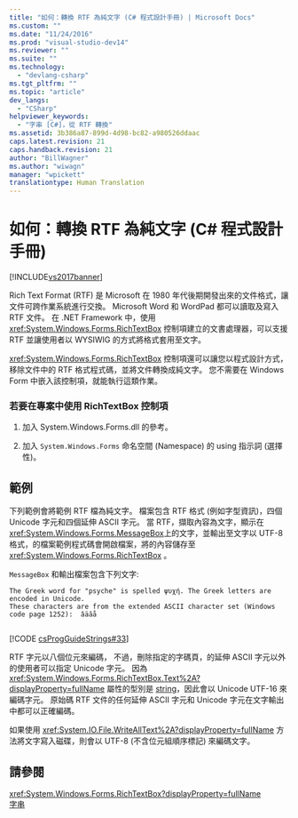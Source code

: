```yaml
---
title: "如何：轉換 RTF 為純文字 (C# 程式設計手冊) | Microsoft Docs"
ms.custom: ""
ms.date: "11/24/2016"
ms.prod: "visual-studio-dev14"
ms.reviewer: ""
ms.suite: ""
ms.technology: 
  - "devlang-csharp"
ms.tgt_pltfrm: ""
ms.topic: "article"
dev_langs: 
  - "CSharp"
helpviewer_keywords: 
  - "字串 [C#]，從 RTF 轉換"
ms.assetid: 3b386a87-899d-4d98-bc82-a980526ddaac
caps.latest.revision: 21
caps.handback.revision: 21
author: "BillWagner"
ms.author: "wiwagn"
manager: "wpickett"
translationtype: Human Translation
---
```

# 如何：轉換 RTF 為純文字 (C# 程式設計手冊)
[!INCLUDE[vs2017banner](../../../csharp/includes/vs2017banner.md)]

Rich Text Format \(RTF\) 是 Microsoft 在 1980 年代後期開發出來的文件格式，讓文件可跨作業系統進行交換。  Microsoft Word 和 WordPad 都可以讀取及寫入 RTF 文件。  在 .NET Framework 中，使用 <xref:System.Windows.Forms.RichTextBox> 控制項建立的文書處理器，可以支援 RTF 並讓使用者以 WYSIWIG 的方式將格式套用至文字。  
  
 <xref:System.Windows.Forms.RichTextBox> 控制項還可以讓您以程式設計方式，移除文件中的 RTF 格式程式碼，並將文件轉換成純文字。  您不需要在 Windows Form 中嵌入該控制項，就能執行這類作業。  
  
### 若要在專案中使用 RichTextBox 控制項  
  
1.  加入 System.Windows.Forms.dll 的參考。  
  
2.  加入 `System.Windows.Forms` 命名空間 \(Namespace\) 的 using 指示詞 \(選擇性\)。  
  
## 範例  
 下列範例會將範例 RTF 檔為純文字。  檔案包含 RTF 格式 \(例如字型資訊\)，四個 Unicode 字元和四個延伸 ASCII 字元。  當 RTF，擷取內容為文字，顯示在 <xref:System.Windows.Forms.MessageBox>上的文字，並輸出至文字以 UTF\-8 格式，的檔案範例程式碼會開啟檔案，將的內容儲存至 <xref:System.Windows.Forms.RichTextBox> 。  
  
 `MessageBox` 和輸出檔案包含下列文字:  
  
```  
The Greek word for "psyche" is spelled ψυχή. The Greek letters are encoded in Unicode.  
These characters are from the extended ASCII character set (Windows code page 1252):  âäӑå  
  
```  
  
 [!CODE [csProgGuideStrings#33](../CodeSnippet/VS_Snippets_VBCSharp/csProgGuideStrings#33)]  
  
 RTF 字元以八個位元來編碼，  不過，刪除指定的字碼頁，的延伸 ASCII 字元以外的使用者可以指定 Unicode 字元。  因為 <xref:System.Windows.Forms.RichTextBox.Text%2A?displayProperty=fullName> 屬性的型別是 [string](../../../csharp/language-reference/keywords/string.md)，因此會以 Unicode UTF\-16 來編碼字元。  原始碼 RTF 文件的任何延伸 ASCII 字元和 Unicode 字元在文字輸出中都可以正確編碼。  
  
 如果使用 <xref:System.IO.File.WriteAllText%2A?displayProperty=fullName> 方法將文字寫入磁碟，則會以 UTF\-8 \(不含位元組順序標記\) 來編碼文字。  
  
## 請參閱  
 <xref:System.Windows.Forms.RichTextBox?displayProperty=fullName>   
 [字串](../../../csharp/programming-guide/strings/index.md)